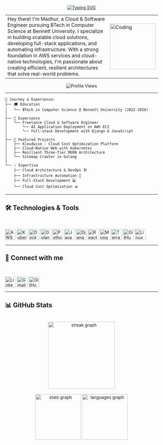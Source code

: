 <p align="center">
  <a href="https://git.io/typing-svg">
    <img src="https://readme-typing-svg.demolab.com?font=Sedan+SC&weight=500&size=30&pause=1000&color=00FFFF&background=6883FF00&center=true&vCenter=true&random=false&width=435&lines=Hey!+I'm+Madhur;Cloud+Engineer;Software+Engineer;AWS;Kubernetes+%7C+DevOps" alt="Typing SVG" />
  </a>
</p>

<table border="0">
<tr>
<td width="83%">
Hey there! I'm Madhur, a Cloud & Software Engineer pursuing BTech in Computer Science at Bennett University. I specialize in building scalable cloud solutions, developing full-stack applications, and automating infrastructure. With a strong foundation in AWS services and cloud-native technologies, I'm passionate about creating efficient, resilient architectures that solve real-world problems.
</td>
<td width="17%">
<img alt="Coding" width="150" src="https://i.giphy.com/media/qgQUggAC3Pfv687qPC/giphy.webp" />
</td>
</tr>
</table>

<!-- Profile Visit Badge -->
<p align="center">
  <img src="https://komarev.com/ghpvc/?username=madhur-banger" alt="Profile Views"/>
</p>

---
```text
🎯 Journey & Experience:
├── 🎓 Education
│   └── BTech in Computer Science @ Bennett University (2022-2026)
│
├── 💼 Experience
│   └── Freelance Cloud & Software Engineer
│       └── AI Application Deployment on AWS EC2
│       └── Full-stack Development with Django & JavaScript
│
├── 🚀 Featured Projects
│   ├── Kloudwise - Cloud Cost Optimization Platform
│   ├── Cloud-Native Web with Kubernetes
│   ├── Resilient Three-Tier MERN Architecture
│   └── Sitemap Crawler in Golang
│
└── 💡 Expertise
    ├── Cloud Architecture & DevOps 🏗️
    ├── Infrastructure Automation 🤖
    ├── Full-Stack Development 💻
    └── Cloud Cost Optimization 📊
```

---

<h2 align="left">
  🛠️ Technologies & Tools
</h2>

<br>

<p align="left">
  <!-- Cloud & Infrastructure -->
  <img src="https://img.shields.io/badge/AWS-232F3E?style=for-the-badge&logo=amazon-aws&logoColor=white" alt="AWS" height="35"/>
  <img src="https://img.shields.io/badge/Kubernetes-326CE5?style=for-the-badge&logo=kubernetes&logoColor=white" alt="Kubernetes" height="35"/>
  <img src="https://img.shields.io/badge/Docker-2496ED?style=for-the-badge&logo=docker&logoColor=white" alt="Docker" height="35"/>
  
  <!-- Programming Languages -->
  <img src="https://img.shields.io/badge/Go-00ADD8?style=for-the-badge&logo=go&logoColor=white" alt="Golang" height="35"/>
  <img src="https://img.shields.io/badge/Python-3776AB?style=for-the-badge&logo=python&logoColor=white" alt="Python" height="35"/>
  <img src="https://img.shields.io/badge/JavaScript-F7DF1E?style=for-the-badge&logo=javascript&logoColor=black" alt="JavaScript" height="35"/>
  
  <!-- Frameworks & Tools -->
  <img src="https://img.shields.io/badge/Django-092E20?style=for-the-badge&logo=django&logoColor=white" alt="Django" height="35"/>
  <img src="https://img.shields.io/badge/React-61DAFB?style=for-the-badge&logo=react&logoColor=black" alt="React" height="35"/>
  <img src="https://img.shields.io/badge/MongoDB-47A248?style=for-the-badge&logo=mongodb&logoColor=white" alt="MongoDB" height="35"/>
  
  <!-- DevOps Tools -->
  <img src="https://img.shields.io/badge/Terraform-7B42BC?style=for-the-badge&logo=terraform&logoColor=white" alt="Terraform" height="35"/>
  <img src="https://img.shields.io/badge/GitHub_Actions-2088FF?style=for-the-badge&logo=github-actions&logoColor=white" alt="GitHub Actions" height="35"/>
  <img src="https://img.shields.io/badge/Linux-FCC624?style=for-the-badge&logo=linux&logoColor=black" alt="Linux" height="35"/>
</p>

---

<h2 align="left">
  🤝 Connect with me
</h2>

<br>

<p align="left">
  <a href="https://linkedin.com/in/madhur" target="blank"><img align="center" src="https://img.shields.io/badge/LinkedIn-0077B5?style=for-the-badge&logo=linkedin&logoColor=white" alt="LinkedIn" height="35"/></a>
  <a href="mailto:madhur.cloudevops@gmail.com"><img align="center" src="https://img.shields.io/badge/Gmail-D14836?style=for-the-badge&logo=gmail&logoColor=white" alt="Gmail" height="35"/></a>
  <a href="https://github.com/madhur-banger"><img align="center" src="https://img.shields.io/badge/GitHub-181717?style=for-the-badge&logo=github&logoColor=white" alt="GitHub" height="35"/></a>
</p>

---

<h2 align="left">
  📊 GitHub Stats
</h2>

<br>

<div align="center">
  <img src="https://streak-stats.demolab.com?user=madhur-banger&theme=tokyonight&hide_border=false&border_radius=5" height="220" alt="streak graph" />
</div>

<br>

<div align="center">
  <img src="https://github-readme-stats.vercel.app/api?username=madhur-banger&show_icons=true&theme=tokyonight&hide_border=false" height="150" alt="stats graph"  />
  <img src="https://github-readme-stats.vercel.app/api/top-langs?username=madhur-banger&layout=compact&langs_count=8&theme=tokyonight&hide_border=false" height="150" alt="languages graph"  />
</div>
